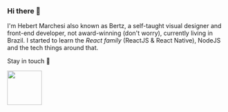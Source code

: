 ### Hi there 👀

I'm Hebert Marchesi also known as Bertz, a self-taught visual designer and front-end developer, not award-winning (don't worry), currently living in Brazil.
I started to learn the *React family* (ReactJS & React Native), NodeJS and the tech things around that.<br/>

Stay in touch 🤙

<img src="http://bertz.co/assets/images/logo.svg" width="80"/>
<!--
**boombertz/boombertz** is a ✨ _special_ ✨ repository because its `README.md` (this file) appears on your GitHub profile.

Here are some ideas to get you started:

- 🔭 I’m currently working on ...
- 🌱 I’m currently learning ...
- 👯 I’m looking to collaborate on ...
- 🤔 I’m looking for help with ...
- 💬 Ask me about ...
- 📫 How to reach me: ...
- 😄 Pronouns: ...
- ⚡ Fun fact: ...
-->
